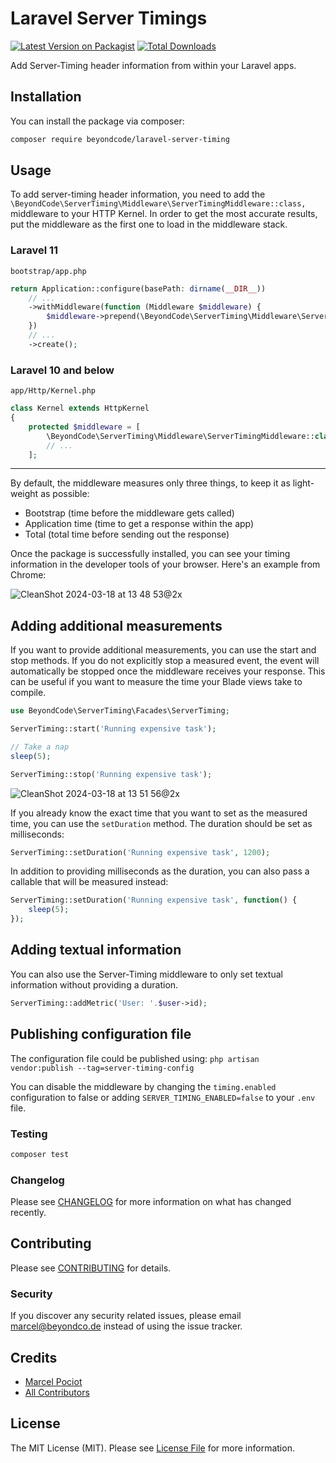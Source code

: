 # Laravel Server Timings

[![Latest Version on Packagist](https://img.shields.io/packagist/v/beyondcode/laravel-server-timing.svg?style=flat-square)](https://packagist.org/packages/beyondcode/laravel-server-timing)
[![Total Downloads](https://img.shields.io/packagist/dt/beyondcode/laravel-server-timing.svg?style=flat-square)](https://packagist.org/packages/beyondcode/laravel-server-timing)

Add Server-Timing header information from within your Laravel apps.

## Installation

You can install the package via composer:

```bash
composer require beyondcode/laravel-server-timing
```

## Usage

To add server-timing header information, you need to add the `\BeyondCode\ServerTiming\Middleware\ServerTimingMiddleware::class,` middleware to your HTTP Kernel.
In order to get the most accurate results, put the middleware as the first one to load in the middleware stack.

### Laravel 11
`bootstrap/app.php`
```php
return Application::configure(basePath: dirname(__DIR__))
    // ...
    ->withMiddleware(function (Middleware $middleware) {
        $middleware->prepend(\BeyondCode\ServerTiming\Middleware\ServerTimingMiddleware::class);
    })
    // ...
    ->create();
```

### Laravel 10 and below
`app/Http/Kernel.php`
```php
class Kernel extends HttpKernel
{
    protected $middleware = [
        \BeyondCode\ServerTiming\Middleware\ServerTimingMiddleware::class,
        // ...
    ];
```

---

By default, the middleware measures only three things, to keep it as light-weight as possible:

- Bootstrap (time before the middleware gets called)
- Application time (time to get a response within the app)
- Total (total time before sending out the response)

Once the package is successfully installed, you can see your timing information in the developer tools of your browser. Here's an example from Chrome:

![CleanShot 2024-03-18 at 13 48 53@2x](https://github.com/beyondcode/laravel-server-timing/assets/26432041/adea40e4-5c34-4aee-9fb7-ad6bac40addc)

## Adding additional measurements

If you want to provide additional measurements, you can use the start and stop methods. If you do not explicitly stop a measured event, the event will automatically be stopped once the middleware receives your response. This can be useful if you want to measure the time your Blade views take to compile.

```php
use BeyondCode\ServerTiming\Facades\ServerTiming;

ServerTiming::start('Running expensive task');

// Take a nap
sleep(5);

ServerTiming::stop('Running expensive task');
```

![CleanShot 2024-03-18 at 13 51 56@2x](https://github.com/beyondcode/laravel-server-timing/assets/26432041/47e9e692-2bce-4449-a7ea-966fa4701cdb)


If you already know the exact time that you want to set as the measured time, you can use the `setDuration` method. The duration should be set as milliseconds:

```php
ServerTiming::setDuration('Running expensive task', 1200);
```

In addition to providing milliseconds as the duration, you can also pass a callable that will be measured instead:


```php
ServerTiming::setDuration('Running expensive task', function() {
    sleep(5);
});
```

## Adding textual information

You can also use the Server-Timing middleware to only set textual information without providing a duration.

```php
ServerTiming::addMetric('User: '.$user->id);
```

## Publishing configuration file

The configuration file could be published using:
`php artisan vendor:publish --tag=server-timing-config`

You can disable the middleware by changing the `timing.enabled` configuration to false or adding `SERVER_TIMING_ENABLED=false` to your `.env` file.

### Testing

``` bash
composer test
```

### Changelog

Please see [CHANGELOG](CHANGELOG.md) for more information on what has changed recently.

## Contributing

Please see [CONTRIBUTING](CONTRIBUTING.md) for details.

### Security

If you discover any security related issues, please email marcel@beyondco.de instead of using the issue tracker.

## Credits

- [Marcel Pociot](https://github.com/mpociot)
- [All Contributors](../../contributors)

## License

The MIT License (MIT). Please see [License File](LICENSE.md) for more information.
